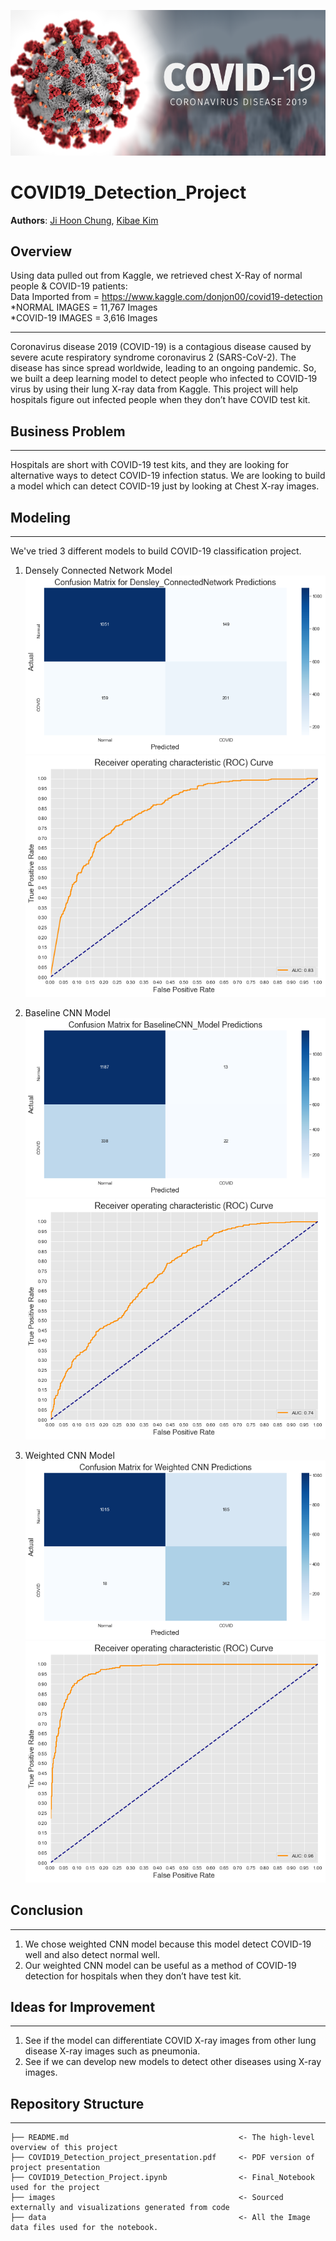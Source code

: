 ![COVID](images/COVID19.png)

# COVID19_Detection_Project
**Authors**: [Ji Hoon Chung](mailto:jhj1650@gmail.com), [Kibae Kim](mailto:rlqo7376@gmail.com)

## Overview
Using data pulled out from Kaggle, we retrieved chest X-Ray of normal people & COVID-19 patients:<br>
Data Imported from = https://www.kaggle.com/donjon00/covid19-detection <br>
    *NORMAL IMAGES = 11,767 Images<br>
    *COVID-19 IMAGES = 3,616 Images
***
Coronavirus disease 2019 (COVID-19) is a contagious disease caused by severe acute respiratory syndrome coronavirus 2 (SARS-CoV-2). The disease has since spread worldwide, leading to an ongoing pandemic.
So, we built a deep learning model to detect people who infected to COVID-19 virus by using their lung X-ray data from Kaggle. This project will help hospitals figure out infected people when they don’t have COVID test kit.


## Business Problem
***
Hospitals are short with COVID-19 test kits, and they are looking for alternative ways to detect COVID-19 infection status.
We are looking to build a model which can detect COVID-19 just by looking at Chest X-ray images.


## Modeling
***
We've tried 3 different models to build COVID-19 classification project. <br>

1. Densely Connected Network Model <br>
![Dense_CF](images/Densley_ConnectedNetwork_confusion_matrix.png)<br>
![Dense_ROC](images/Densely_Connected_Network_Model_ROC_curve.png)<br>

2. Baseline CNN Model <br>
![Base_CF](images/BaselineCNN_Model_confusion_matrix.png)<br>
![Base_ROC](images/BaselineCNN_Model_ROC_curve.png)<br>

3. Weighted CNN Model <br>
![Weighted_CF](images/Weighted_CNN_confusion_matrix.png)<br>
![Weighted_ROC](images/Weighted_CNN_ROC_curve.png)<br>

## Conclusion
***

1. We chose weighted CNN model because this model detect COVID-19 well and also detect normal well.
2. Our weighted CNN model can be useful as a method of COVID-19 detection for hospitals when they don’t have test kit.


## Ideas for Improvement
***
1. See if the model can differentiate COVID X-ray images from other lung disease X-ray images such as pneumonia.
2. See if we can develop new models to detect other diseases using X-ray images.

## Repository Structure

***

```
├── README.md                                      <- The high-level overview of this project
├── COVID19_Detection_project_presentation.pdf     <- PDF version of project presentation
├── COVID19_Detection_Project.ipynb                <- Final_Notebook used for the project
├── images                                         <- Sourced externally and visualizations generated from code
├── data                                           <- All the Image data files used for the notebook.
```
